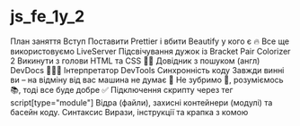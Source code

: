# js_fe_1y_2

План заняття
Вступ
Поставити Prettier і вбити Beautify у кого є 🔥
Все ще використовуємо LiveServer
Підсвічування дужок із Bracket Pair Colorizer 2
Викинути з голови HTML та CSS 🤷‍♂️
Довідник з пошуком (англ) DevDocs 👨🏻‍💻
Інтерпретатор
DevTools
Синхронність коду
Завжди винні ви – на відміну від вас машина не думає 🤖
Не зубримо 💩, розуміємось 📚, тоді все буде добре ✅
Підключення скрипту через тег script[type="module"]
Відра (файли), захисні контейнери (модулі) та басейн коду.
Синтаксис
Вирази, інструкції та крапка з комою
